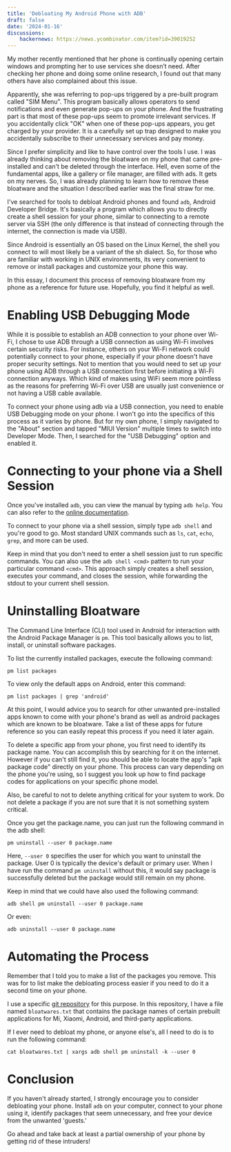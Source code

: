 ```yaml
---
title: 'Debloating My Android Phone with ADB'
draft: false
date: '2024-01-16'
discussions:
    hackernews: https://news.ycombinator.com/item?id=39019252
---
```


My mother recently mentioned that her phone is continually opening certain
windows and prompting her to use services she doesn’t need. After checking her
phone and doing some online research, I found out that many others have also
complained about this issue.

Apparently, she was referring to pop-ups triggered by a pre-built program
called "SIM Menu". This program basically allows operators to send
notifications and even generate pop-ups on your phone. And the frustrating part
is that most of these pop-ups seem to promote irrelevant services. If you
accidentally click "OK" when one of these pop-ups appears, you get charged by
your provider. It is a carefully set up trap designed to make you accidentally
subscribe to their unnecessary services and pay money.

Since I prefer simplicity and like to have control over the tools I use. I was
already thinking about removing the bloatware on my phone that came
pre-installed and can't be deleted through the interface. Hell, even some of
the fundamental apps, like a gallery or file manager, are filled with ads. It
gets on my nerves. So, I was already planning to learn how to remove these
bloatware and the situation I described earlier was the final straw for me.

I've searched for tools to debloat Android phones and found ``adb``, Android
Developer Bridge. It's basically a program which allows you to directly create
a shell session for your phone, similar to connecting to a remote server via
SSH (the only difference is that instead of connecting through the internet,
the connection is made via USB).

Since Android is essentially an OS based on the Linux Kernel, the shell you
connect to will most likely be a variant of the sh dialect. So, for those who
are familiar with working in UNIX environments, its very convenient to remove
or install packages and customize your phone this way.

In this essay, I document this process of removing bloatware from my phone
as a reference for future use. Hopefully, you find it helpful as well.

# Enabling USB Debugging Mode

While it is possible to establish an ADB connection to your phone over Wi-Fi, I
chose to use ADB through a USB connection as using Wi-Fi involves certain
security risks. For instance, others on your Wi-Fi network could potentially
connect to your phone, especially if your phone doesn't have proper security
settings. Not to mention that you would need to set up your phone using ADB
through a USB connection first before initiating a Wi-Fi connection anyways.
Which kind of makes using WiFi seem more pointless as the reasons for
preferring Wi-Fi over USB are usually just convenience or not having a USB
cable available.

To connect your phone using adb via a USB connection, you need to enable USB
Debugging mode on your phone. I won't go into the specifics of this process as
it varies by phone. But for my own phone, I simply navigated to the "About"
section and tapped "MIUI Version" multiple times to switch into Developer Mode.
Then, I searched for the "USB Debugging" option and enabled it.

# Connecting to your phone via a Shell Session

Once you've installed `adb`, you can view the manual by typing `adb help`. You
can also refer to the [online
documentation](https://android.googlesource.com/platform/packages/modules/adb/+/refs/heads/master/docs/user/adb.1.md).

To connect to your phone via a shell session, simply type `adb shell` and
you're good to go. Most standard UNIX commands such as `ls`, `cat`, `echo`,
`grep`, and more can be used.

Keep in mind that you don't need to enter a shell session just to run specific
commands. You can also use the `adb shell <cmd>` pattern to run your particular
command `<cmd>`. This approach simply creates a shell session, executes your
command, and closes the session, while forwarding the stdout to your current
shell session.

# Uninstalling Bloatware

The Command Line Interface (CLI) tool used in Android for interaction with the
Android Package Manager is `pm`. This tool basically allows you to list,
install, or uninstall software packages.

To list the currently installed packages, execute the following command:

```
pm list packages
```

To view only the default apps on Android, enter this command:

```
pm list packages | grep 'android'
```

At this point, I would advice you to search for other unwanted pre-installed
apps known to come with your phone's brand as well as android packages which
are known to be bloatware. Take a list of these apps for future reference so
you can easily repeat this process if you need it later again.

To delete a specific app from your phone, you first need to identify its
package name. You can accomplish this by searching for it on the internet.
However if you can't still find it, you should be able to locate the app's "apk
package code" directly on your phone. This process can vary depending on the
phone you're using, so I suggest you look up how to find package codes for
applications on your specific phone model.

Also, be careful to not to delete anything critical for your system to work. Do
not delete a package if you are not sure that it is not something system
critical.

Once you get the package.name, you can just run the following command in the
adb shell:

```
pm uninstall --user 0 package.name
```

Here, `--user 0` specifies the user for which you want to uninstall the
package. User 0 is typically the device's default or primary user. When I have
run the command `pm uninstall` without this, it would say package is
successfully deleted but the package would still remain on my phone.

Keep in mind that we could have also used the following command:

```
adb shell pm uninstall --user 0 package.name
```

Or even:

```
adb uninstall --user 0 package.name
```

# Automating the Process

Remember that I told you to make a list of the packages you remove. This was
for to list make the debloating process easier if you need to do it a second
time on your phone.

I use a specific [git
repository](https://github.com/kugurerdem/android-bloatwares) for this purpose.
In this repository, I have a file named `bloatwares.txt` that contains the
package names of certain prebuilt applications for Mi, Xiaomi, Android, and
third-party applications.

If I ever need to debloat my phone, or anyone else's, all I need to do is to
run the following command:

```
cat bloatwares.txt | xargs adb shell pm uninstall -k --user 0
```

# Conclusion

If you haven't already started, I strongly encourage you to consider debloating
your phone. Install `adb` on your computer, connect to your phone using it,
identify packages that seem unnecessary, and free your device from the unwanted
'guests.'

Go ahead and take back at least a partial ownership of your phone by getting
rid of these intruders!
